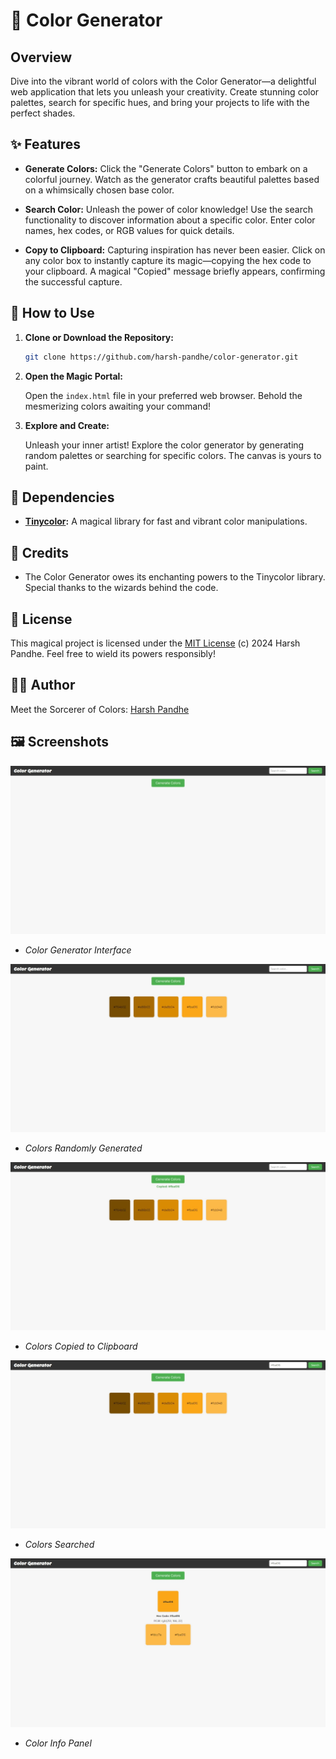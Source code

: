 # 🌈 Color Generator

## Overview

Dive into the vibrant world of colors with the Color Generator—a delightful web application that lets you unleash your creativity. Create stunning color palettes, search for specific hues, and bring your projects to life with the perfect shades.

## ✨ Features

- **Generate Colors:** Click the "Generate Colors" button to embark on a colorful journey. Watch as the generator crafts beautiful palettes based on a whimsically chosen base color.

- **Search Color:** Unleash the power of color knowledge! Use the search functionality to discover information about a specific color. Enter color names, hex codes, or RGB values for quick details.

- **Copy to Clipboard:** Capturing inspiration has never been easier. Click on any color box to instantly capture its magic—copying the hex code to your clipboard. A magical "Copied" message briefly appears, confirming the successful capture.

## 🚀 How to Use

1. **Clone or Download the Repository:**

   ```bash
   git clone https://github.com/harsh-pandhe/color-generator.git
   ```

2. **Open the Magic Portal:**

   Open the `index.html` file in your preferred web browser. Behold the mesmerizing colors awaiting your command!

3. **Explore and Create:**

   Unleash your inner artist! Explore the color generator by generating random palettes or searching for specific colors. The canvas is yours to paint.

## 🎨 Dependencies

- **[Tinycolor](https://github.com/bgrins/TinyColor):** A magical library for fast and vibrant color manipulations.

## 🌟 Credits

- The Color Generator owes its enchanting powers to the Tinycolor library. Special thanks to the wizards behind the code.

## 📜 License

This magical project is licensed under the [MIT License](LICENSE.md) (c) 2024 Harsh Pandhe. Feel free to wield its powers responsibly!

## 👨‍🎨 Author

Meet the Sorcerer of Colors:
[Harsh Pandhe](https://github.com/harsh-pandhe)

## 🖼️ Screenshots

![Color Generator Screenshot 1](/images/img_01.jpeg)
- *Color Generator Interface*

![Color Generator Screenshot 2](/images/img_02.jpeg)
- *Colors Randomly Generated*

![Color Generator Screenshot 3](/images/img_03.jpeg)
- *Colors Copied to Clipboard*

![Color Generator Screenshot 4](/images/img_04.jpeg)
- *Colors Searched*

![Color Generator Screenshot 5](/images/img_05.jpeg)
- *Color Info Panel*
